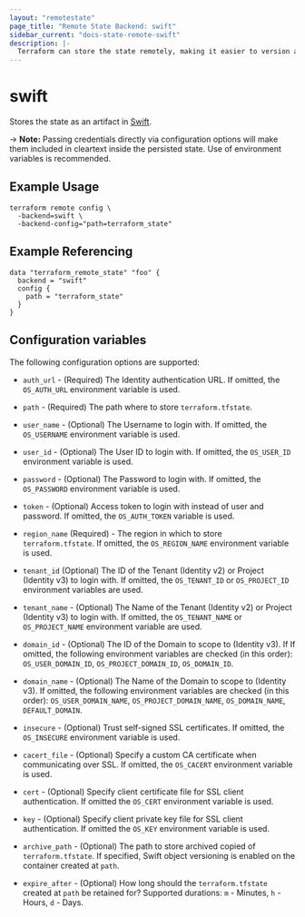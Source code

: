 ```yaml
---
layout: "remotestate"
page_title: "Remote State Backend: swift"
sidebar_current: "docs-state-remote-swift"
description: |-
  Terraform can store the state remotely, making it easier to version and work with in a team.
---
```


# swift

Stores the state as an artifact in [Swift](http://docs.openstack.org/developer/swift/).

-> **Note:** Passing credentials directly via configuration options will
make them included in cleartext inside the persisted state. Use of
environment variables is recommended.

## Example Usage

```
terraform remote config \
  -backend=swift \
  -backend-config="path=terraform_state"
```

## Example Referencing

```
data "terraform_remote_state" "foo" {
  backend = "swift"
  config {
    path = "terraform_state"
  }
}
```

## Configuration variables

The following configuration options are supported:

 * `auth_url` - (Required) The Identity authentication URL. If omitted, the
   `OS_AUTH_URL` environment variable is used.

 * `path` - (Required) The path where to store `terraform.tfstate`.
 * `user_name` - (Optional) The Username to login with. If omitted, the
   `OS_USERNAME` environment variable is used.

 * `user_id` - (Optional) The User ID to login with. If omitted, the
   `OS_USER_ID` environment variable is used.

 * `password` - (Optional) The Password to login with. If omitted, the
   `OS_PASSWORD` environment variable is used.

 * `token` - (Optional) Access token to login with instead of user and password.
    If omitted, the `OS_AUTH_TOKEN` variable is used.

 * `region_name` (Required) - The region in which to store `terraform.tfstate`. If
   omitted, the `OS_REGION_NAME` environment variable is used.

 * `tenant_id` (Optional) The ID of the Tenant (Identity v2) or Project
   (Identity v3) to login with. If omitted, the `OS_TENANT_ID` or
   `OS_PROJECT_ID` environment variables are used.

 * `tenant_name` - (Optional) The Name of the Tenant (Identity v2) or Project
   (Identity v3) to login with. If omitted, the `OS_TENANT_NAME` or
   `OS_PROJECT_NAME` environment variable are used.

 * `domain_id` - (Optional) The ID of the Domain to scope to (Identity v3). If
   If omitted, the following environment variables are checked (in this order):
   `OS_USER_DOMAIN_ID`, `OS_PROJECT_DOMAIN_ID`, `OS_DOMAIN_ID`.

 * `domain_name` - (Optional) The Name of the Domain to scope to (Identity v3).
   If omitted, the following environment variables are checked (in this order):
   `OS_USER_DOMAIN_NAME`, `OS_PROJECT_DOMAIN_NAME`, `OS_DOMAIN_NAME`,
   `DEFAULT_DOMAIN`.

 * `insecure` - (Optional) Trust self-signed SSL certificates. If omitted, the
   `OS_INSECURE` environment variable is used.

 * `cacert_file` - (Optional) Specify a custom CA certificate when communicating
   over SSL. If omitted, the `OS_CACERT` environment variable is used.

 * `cert` - (Optional) Specify client certificate file for SSL client
   authentication. If omitted the `OS_CERT` environment variable is used.

 * `key` - (Optional) Specify client private key file for SSL client
   authentication. If omitted the `OS_KEY` environment variable is used.

 * `archive_path` - (Optional) The path to store archived copied of `terraform.tfstate`.
   If specified, Swift object versioning is enabled on the container created at `path`.

 * `expire_after` - (Optional) How long should the `terraform.tfstate` created at `path`
   be retained for? Supported durations: `m` - Minutes, `h` - Hours, `d` - Days.
